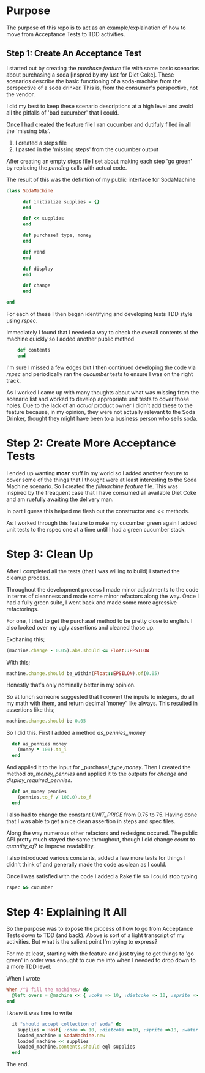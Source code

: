 # Purpose

The purpose of this repo is to act as an example/explaination of how to move from Acceptance Tests to TDD activities.

## Step 1: Create An Acceptance Test

I started out by creating the _purchase.feature_ file with some basic scenarios about purchasing a soda \[inspred by my lust for Diet Coke\]. These scenarios describe the basic functioning of a soda-machine from the perspective of a soda drinker. This is, from the consumer's perspective, not the vendor.

I did my best to keep these scenario descriptions at a high level and avoid all the pitfalls of 'bad cucumber' that I could. 

Once I had created the feature file I ran cucumber and dutifuly filled in all the 'missing bits'.

1. I created a steps file
2. I pasted in the 'missing steps' from the cucumber output

After creating an empty steps file I set about making each step 'go green' by replacing the _pending_ calls with actual code.

The result of this was the defintion of my public interface for SodaMachine

```ruby
class SodaMachine

      def initialize supplies = {}
      end

      def << supplies
      end

      def purchase! type, money
      end

      def vend
      end

      def display
      end

      def change
      end

end
```

For each of these I then began identifying and developing tests TDD style using _rspec_.

Immediately I found that I needed a way to check the overall contents of the machine quickly so I added another public method

```ruby
	def contents
	end
```

I'm sure I missed a few edges but I then continued developing the code via _rspec_ and periodically ran the _cucumber_ tests to ensure I was on the right track. 

As I worked I came up with many thoughts about what was missing from the scenario list and worked to develop appropriate unit tests to cover those holes. Due to the lack of an _actual_ product owner I didn't add these to the feature because, in my opinion, they were not actually relevant to the Soda Drinker, thought they might have been to a business person who sells soda.

# Step 2: Create More Acceptance Tests

I ended up wanting __moar__ stuff in my world so I added another feature to cover some of the things that I thought were at least interesting to the Soda Machine scenario. So I created the _fillmachine.feature_ file. This was inspired by the freaquent case that I have consumed all available Diet Coke and am ruefully awaiting the delivery man. 

In part I guess this helped me flesh out the constructor and << methods.

As I worked through this feature to make my cucumber green again I added unit tests to the rspec one at a time until I had a green cucumber stack.

# Step 3: Clean Up

After I completed all the tests (that I was willing to build) I started the cleanup process. 

Throughout the development process I made minor adjustments to the code in terms of cleanness and made some minor refactors along the way. Once I had a fully green suite, I went back and made some more agressive refactorings. 

For one, I tried to get the purchase! method to be pretty close to english. I also looked over my ugly assertions and cleaned those up.

Exchaning this;
```ruby
(machine.change - 0.05).abs.should <= Float::EPSILON
```

With this;
```ruby
machine.change.should be_within(Float::EPSILON).of(0.05)
```

Honestly that's only nominally better in my opinion. 

So at lunch someone suggested that I convert the inputs to integers, do all my math with them, and return decimal 'money' like always. This resulted in assertions like this;

```ruby
machine.change.should be 0.05
```

So I did this. First I added a method _as_pennies_money_

```ruby
  def as_pennies money
    (money * 100).to_i
  end
```

And applied it to the input for _purchase!_type,_money_. Then I created the method _as_money_pennies_ and applied it to the outputs for _change_ and _display_required_pennies_.

```ruby
  def as_money pennies
    (pennies.to_f / 100.0).to_f
  end
```

I also had to change the constant _UNIT_PRICE_ from 0.75 to 75. Having done that I was able to get a nice clean assertion in steps and spec files. 

Along the way numerous other refactors and redesigns occured. The public API pretty much stayed the same throughout, though I did change _count_ to _quantity_of?_ to improve readability.

I also introduced various constants, added a few more tests for things I didn't think of and generally made the code as clean as I could.

Once I was satisfied with the code I added a Rake file so I could stop typing 

```bash
rspec && cucumber
```
# Step 4: Explaining It All

So the purpose was to expose the process of how to go from Acceptance Tests down to TDD (and back). Above is sort of a light transcript of my activities. But what is the salient point I'm trying to express?

For me at least, starting with the feature and just trying to get things to 'go green' in order was enought to cue me into when I needed to drop down to a more TDD level. 

When I wrote
```ruby
When /^I fill the machine$/ do
  @left_overs = @machine << { :coke => 10, :dietcoke => 10, :sprite => 10, :water => 10 }
end
```

I _knew_ it was time to write
```ruby
  it "should accept collection of soda" do
    supplies = Hash[ :coke => 10, :dietcoke =>10, :sprite =>10, :water => 10 ]
    loaded_machine = SodaMachine.new
    loaded_machine << supplies
    loaded_machine.contents.should eql supplies
  end
```


The end.

